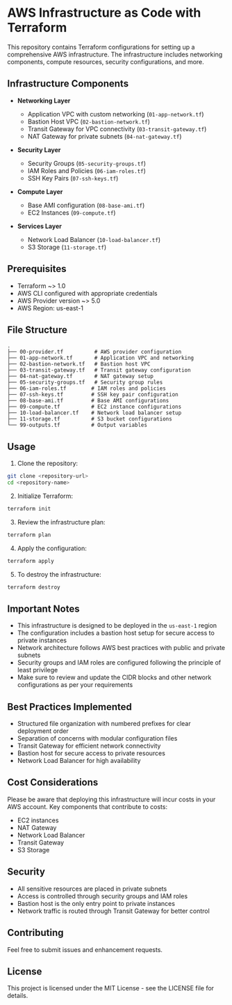 # AWS Infrastructure as Code with Terraform

This repository contains Terraform configurations for setting up a comprehensive AWS infrastructure. The infrastructure includes networking components, compute resources, security configurations, and more.

## Infrastructure Components

- **Networking Layer**
  - Application VPC with custom networking (`01-app-network.tf`)
  - Bastion Host VPC (`02-bastion-network.tf`)
  - Transit Gateway for VPC connectivity (`03-transit-gateway.tf`)
  - NAT Gateway for private subnets (`04-nat-gateway.tf`)

- **Security Layer**
  - Security Groups (`05-security-groups.tf`)
  - IAM Roles and Policies (`06-iam-roles.tf`)
  - SSH Key Pairs (`07-ssh-keys.tf`)

- **Compute Layer**
  - Base AMI configuration (`08-base-ami.tf`)
  - EC2 Instances (`09-compute.tf`)

- **Services Layer**
  - Network Load Balancer (`10-load-balancer.tf`)
  - S3 Storage (`11-storage.tf`)

## Prerequisites

- Terraform ~> 1.0
- AWS CLI configured with appropriate credentials
- AWS Provider version ~> 5.0
- AWS Region: us-east-1

## File Structure

```
.
├── 00-provider.tf          # AWS provider configuration
├── 01-app-network.tf       # Application VPC and networking
├── 02-bastion-network.tf   # Bastion host VPC
├── 03-transit-gateway.tf   # Transit gateway configuration
├── 04-nat-gateway.tf       # NAT gateway setup
├── 05-security-groups.tf   # Security group rules
├── 06-iam-roles.tf        # IAM roles and policies
├── 07-ssh-keys.tf         # SSH key pair configuration
├── 08-base-ami.tf         # Base AMI configurations
├── 09-compute.tf          # EC2 instance configurations
├── 10-load-balancer.tf    # Network load balancer setup
├── 11-storage.tf          # S3 bucket configurations
└── 99-outputs.tf          # Output variables
```

## Usage

1. Clone the repository:
```bash
git clone <repository-url>
cd <repository-name>
```

2. Initialize Terraform:
```bash
terraform init
```

3. Review the infrastructure plan:
```bash
terraform plan
```

4. Apply the configuration:
```bash
terraform apply
```

5. To destroy the infrastructure:
```bash
terraform destroy
```

## Important Notes

- This infrastructure is designed to be deployed in the `us-east-1` region
- The configuration includes a bastion host setup for secure access to private instances
- Network architecture follows AWS best practices with public and private subnets
- Security groups and IAM roles are configured following the principle of least privilege
- Make sure to review and update the CIDR blocks and other network configurations as per your requirements

## Best Practices Implemented

- Structured file organization with numbered prefixes for clear deployment order
- Separation of concerns with modular configuration files
- Transit Gateway for efficient network connectivity
- Bastion host for secure access to private resources
- Network Load Balancer for high availability

## Cost Considerations

Please be aware that deploying this infrastructure will incur costs in your AWS account. Key components that contribute to costs:
- EC2 instances
- NAT Gateway
- Network Load Balancer
- Transit Gateway
- S3 Storage

## Security

- All sensitive resources are placed in private subnets
- Access is controlled through security groups and IAM roles
- Bastion host is the only entry point to private instances
- Network traffic is routed through Transit Gateway for better control

## Contributing

Feel free to submit issues and enhancement requests.

## License

This project is licensed under the MIT License - see the LICENSE file for details.
